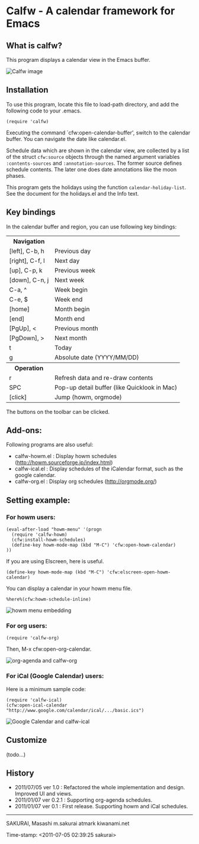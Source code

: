 # Calfw - A calendar framework for Emacs

## What is calfw?

This program displays a calendar view in the Emacs buffer.

![Calfw image](https://cacoo.com/diagrams/OnjKgBHat0kHs0xp-9E5E0.png?width=600)

## Installation

To use this program, locate this file to load-path directory,
and add the following code to your .emacs.

    (require 'calfw)

Executing the command `cfw:open-calendar-buffer', switch to the calendar buffer.
You can navigate the date like calendar.el.

Schedule data which are shown in the calendar view, are collected by a
list of the struct `cfw:source` objects through the named argument
variables `:contents-sources` and `:annotation-sources`. The former
source defines schedule contents. The later one does date
annotations like the moon phases.

This program gets the holidays using the function
`calendar-holiday-list`. See the document for the holidays.el and the Info text.

## Key bindings

In the calendar buffer and region, you can use following key bindings:

<table>
  <tr><th>Navigation        </th><th></th></tr>
  <tr><td>  [left], C-b, h  </td><td> Previous day</td></tr>
  <tr><td>  [right], C-f, l </td><td> Next day</td></tr>
  <tr><td>  [up], C-p, k    </td><td> Previous week</td></tr>
  <tr><td>  [down], C-n, j  </td><td> Next week</td></tr>
  <tr><td>  C-a, ^          </td><td> Week begin</td></tr>
  <tr><td>  C-e, $          </td><td> Week end</td></tr>
  <tr><td>  [home]          </td><td> Month begin</td></tr>
  <tr><td>  [end]           </td><td> Month end</td></tr>
  <tr><td>  [PgUp], &lt;    </td><td> Previous month</td></tr>
  <tr><td>  [PgDown], &gt;  </td><td> Next month</td></tr>
  <tr><td>  t               </td><td> Today</td></tr>
  <tr><td>  g               </td><td> Absolute date (YYYY/MM/DD)</td></tr>
  <tr><th>Operation         </th><th></th></tr>
  <tr><td>  r               </td><td> Refresh data and re-draw contents</td></tr>
  <tr><td>  SPC             </td><td> Pop-up detail buffer (like Quicklook in Mac)</td></tr>
  <tr><td>  [click]         </td><td> Jump (howm, orgmode)</td></tr>
</table>

The buttons on the toolbar can be clicked.

## Add-ons:

Following programs are also useful:

- calfw-howm.el : Display howm schedules (http://howm.sourceforge.jp/index.html)
- calfw-ical.el : Display schedules of the iCalendar format, such as the google calendar.
- calfw-org.el  : Display org schedules (http://orgmode.org/)

## Setting example:

### For howm users:

    (eval-after-load "howm-menu" '(progn
      (require 'calfw-howm)
      (cfw:install-howm-schedules)
      (define-key howm-mode-map (kbd "M-C") 'cfw:open-howm-calendar)
    ))


If you are using Elscreen, here is useful.

    (define-key howm-mode-map (kbd "M-C") 'cfw:elscreen-open-howm-calendar)

You can display a calendar in your howm menu file.

    %here%(cfw:howm-schedule-inline)

![howm menu embedding](https://cacoo.com/diagrams/vrScI4K2QlmDApfd-1F941.png)

### For org users:

    (require 'calfw-org)

Then, M-x cfw:open-org-calendar.

![org-agenda and calfw-org](https://cacoo.com/diagrams/S6aJntG6giGs44Yn-89CB2.png)

### For iCal (Google Calendar) users:

Here is a minimum sample code:


    (require 'calfw-ical)
    (cfw:open-ical-calendar "http://www.google.com/calendar/ical/.../basic.ics")

![Google Calendar and calfw-ical](https://cacoo.com/diagrams/vrScI4K2QlmDApfd-5E808.png)

## Customize

(todo...)

## History

- 2011/07/05 ver 1.0 : Refactored the whole implementation and design. Improved UI and views.
- 2011/01/07 ver 0.2.1 : Supporting org-agenda schedules.
- 2011/01/07 ver 0.1 : First release. Supporting howm and iCal schedules.

--------------------------------------------------
SAKURAI, Masashi
m.sakurai atmark kiwanami.net

Time-stamp: <2011-07-05 02:39:25 sakurai>
